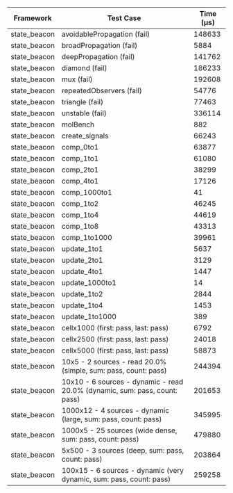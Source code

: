 | Framework | Test Case | Time (μs) |
| --- | --- | --- |
| state_beacon | avoidablePropagation (fail) | 148633 |
| state_beacon | broadPropagation (fail) | 5884 |
| state_beacon | deepPropagation (fail) | 141762 |
| state_beacon | diamond (fail) | 186233 |
| state_beacon | mux (fail) | 192608 |
| state_beacon | repeatedObservers (fail) | 54776 |
| state_beacon | triangle (fail) | 77463 |
| state_beacon | unstable (fail) | 336114 |
| state_beacon | molBench | 882 |
| state_beacon | create_signals | 66243 |
| state_beacon | comp_0to1 | 63877 |
| state_beacon | comp_1to1 | 61080 |
| state_beacon | comp_2to1 | 38299 |
| state_beacon | comp_4to1 | 17126 |
| state_beacon | comp_1000to1 | 41 |
| state_beacon | comp_1to2 | 46245 |
| state_beacon | comp_1to4 | 44619 |
| state_beacon | comp_1to8 | 43313 |
| state_beacon | comp_1to1000 | 39961 |
| state_beacon | update_1to1 | 5637 |
| state_beacon | update_2to1 | 3129 |
| state_beacon | update_4to1 | 1447 |
| state_beacon | update_1000to1 | 14 |
| state_beacon | update_1to2 | 2844 |
| state_beacon | update_1to4 | 1453 |
| state_beacon | update_1to1000 | 389 |
| state_beacon | cellx1000 (first: pass, last: pass) | 6792 |
| state_beacon | cellx2500 (first: pass, last: pass) | 24018 |
| state_beacon | cellx5000 (first: pass, last: pass) | 58873 |
| state_beacon | 10x5 - 2 sources - read 20.0% (simple, sum: pass, count: pass) | 244394 |
| state_beacon | 10x10 - 6 sources - dynamic - read 20.0% (dynamic, sum: pass, count: pass) | 201653 |
| state_beacon | 1000x12 - 4 sources - dynamic (large, sum: pass, count: pass) | 345995 |
| state_beacon | 1000x5 - 25 sources (wide dense, sum: pass, count: pass) | 479880 |
| state_beacon | 5x500 - 3 sources (deep, sum: pass, count: pass) | 203864 |
| state_beacon | 100x15 - 6 sources - dynamic (very dynamic, sum: pass, count: pass) | 259258 |
